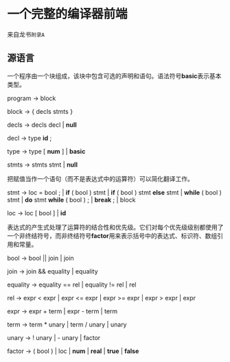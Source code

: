 # 一个完整的编译器前端

来自龙书`附录A`

## 源语言

一个程序由一个块组成，该块中包含可选的声明和语句。语法符号**basic**表示基本类型。  

program -> block

block   -> { decls stmts }

decls   -> decls decl
         | **null**
         
decl    -> type **id** ;

type    -> type \[ **num** \] 
         | **basic**
  
stmts   -> stmts stmt
         | **null**

把赋值当作一个语句（而不是表达式中的运算符）可以简化翻译工作。  

stmt    -> loc = bool ;
         | **if** ( bool ) stmt
         | **if** ( bool ) stmt **else** stmt
         | **while** ( bool ) stmt
         | **do** stmt **while** ( bool ) ;
         | **break** ;
         | block
         
loc     -> loc \[ bool \]
         | **id**

表达式的产生式处理了运算符的结合性和优先级。它们对每个优先级级别都使用了一个非终结符号，而非终结符号**factor**用来表示括号中的表达式、标识符、数组引用和常量。  
      
bool    -> bool || join
         | join 

join    -> join && equality
         | equality

equality    -> equality == rel
             | equality != rel
             | rel

rel     -> expr < expr
         | expr <= expr
         | expr >= expr
         | expr > expr
         | expr
         
expr    -> expr + term
         | expr - term
         | term
         
term    -> term * unary
         | term / unary
         | unary

unary   -> ! unary
         | - unary
         | factor

factor  -> ( bool )
         | loc
         | **num**
         | **real**
         | **true**
         | **false**










